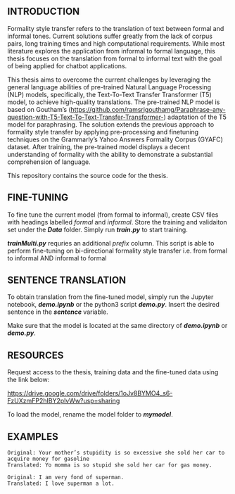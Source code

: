 INTRODUCTION
------------

Formality style transfer refers to the translation of text between formal and informal tones. Current solutions suffer greatly from the lack of corpus pairs, long training times and high computational requirements. While most literature explores the application from informal to formal language, this thesis focuses on the translation from formal to informal text with the goal of being applied for chatbot applications.

This thesis aims to overcome the current challenges by leveraging the general language abilities of pre-trained Natural Language Processing (NLP) models, specifically, the
Text-To-Text Transfer Transformer (T5) model, to achieve high-quality translations. The pre-trained NLP model is based on Goutham’s (https://github.com/ramsrigouthamg/Paraphrase-any-question-with-T5-Text-To-Text-Transfer-Transformer-) adaptation of the T5 model for paraphrasing. The solution extends the previous approach to formality style transfer by applying pre-processing and finetuning techniques on the Grammarly’s Yahoo Answers Formality Corpus (GYAFC) dataset. After training, the pre-trained model displays a decent understanding of formality with the ability to demonstrate a substantial comprehension of language.

This repository contains the source code for the thesis. 

FINE-TUNING
------------

To fine tune the current model (from formal to informal), create CSV files with headings labelled *formal* and *informal*. Store the training and validaiton set under the ***Data*** folder. Simply run ***train.py*** to start training. 

***trainMulti.py***  requries an additional *prefix* column. This script is able to perform fine-tuning on bi-directional formality style transfer i.e. from formal to informal AND informal to formal 

SENTENCE TRANSLATION
------------

To obtain translation from the fine-tuned model, simply run the Jupyter notebook, ***demo.ipynb*** or the python3 script ***demo.py***. Insert the desired sentence in the ***sentence*** variable.

Make sure that the model is located at the same directory of ***demo.ipynb*** or ***demo.py***.  

RESOURCES
------------

Request access to the thesis, training data and the fine-tuned data using the link below: 

https://drive.google.com/drive/folders/1oJv8BYMO4_s6-FzUXzmFP2hIBY2plvWw?usp=sharing

To load the model, rename the model folder to ***mymodel***. 

EXAMPLES
------------

```
Original: Your mother’s stupidity is so excessive she sold her car to acquire money for gasoline
Translated: Yo momma is so stupid she sold her car for gas money.

Original: I am very fond of superman.
Translated: I love superman a lot.
```

